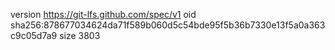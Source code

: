 version https://git-lfs.github.com/spec/v1
oid sha256:878677034624da71f589b060d5c54bde95f5b36b7330e13f5a0a363c9c05d7a9
size 3803
